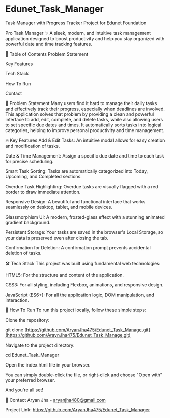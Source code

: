 # Edunet_Task_Manager
 Task Manager with Progress Tracker Project for Edunet Foundation



 Pro Task Manager ✨
A sleek, modern, and intuitive task management application designed to boost productivity and help you stay organized with powerful date and time tracking features.


📖 Table of Contents
Problem Statement

Key Features

Tech Stack

How To Run

Contact

🎯 Problem Statement
Many users find it hard to manage their daily tasks and effectively track their progress, especially when deadlines are involved. This application solves that problem by providing a clean and powerful interface to add, edit, complete, and delete tasks, while also allowing users to set specific due dates and times. It automatically sorts tasks into logical categories, helping to improve personal productivity and time management.

🔥 Key Features
Add & Edit Tasks: An intuitive modal allows for easy creation and modification of tasks.

Date & Time Management: Assign a specific due date and time to each task for precise scheduling.

Smart Task Sorting: Tasks are automatically categorized into Today, Upcoming, and Completed sections.

Overdue Task Highlighting: Overdue tasks are visually flagged with a red border to draw immediate attention.

Responsive Design: A beautiful and functional interface that works seamlessly on desktop, tablet, and mobile devices.

Glassmorphism UI: A modern, frosted-glass effect with a stunning animated gradient background.

Persistent Storage: Your tasks are saved in the browser's Local Storage, so your data is preserved even after closing the tab.

Confirmation for Deletion: A confirmation prompt prevents accidental deletion of tasks.

🛠️ Tech Stack
This project was built using fundamental web technologies:

HTML5: For the structure and content of the application.

CSS3: For all styling, including Flexbox, animations, and responsive design.

JavaScript (ES6+): For all the application logic, DOM manipulation, and interaction.




🚀 How To Run
To run this project locally, follow these simple steps:

Clone the repository:

git clone [https://github.com/AryanJha475/Edunet_Task_Manage.git](https://github.com/AraynJha475/Edunet_Task_Manage.git)

Navigate to the project directory:

cd Edunet_Task_Manager

Open the index.html file in your browser.

You can simply double-click the file, or right-click and choose "Open with" your preferred browser.

And you're all set!




👤 Contact
Aryan Jha - aryanjha480@gmail.com

Project Link: https://github.com/AryanJha475/Edunet_Task_Manager
